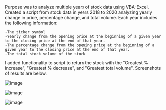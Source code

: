 Purpose was to analyze multiple years of stock data using VBA-Excel. Created a script from stock data in years 2018 to 2020 analyzing yearly change in price, percentage change, and total volume. Each year includes the following information:

    -The ticker symbol
    -Yearly change from the opening price at the beginning of a given year to the closing price at the end of that year.
    -The percentage change from the opening price at the beginning of a given year to the closing price at the end of that year.
    -The total stock volume of the stock

I added functionality to script to return the stock with the "Greatest % increase", "Greatest % decrease", and "Greatest total volume". Screenshots of results are below. 

![image](https://user-images.githubusercontent.com/119978382/217462138-55ffad70-4b0f-4258-97f8-23fc8d60c60f.png)

![image](https://user-images.githubusercontent.com/119978382/217463100-6f1fc16b-b219-467f-9841-2c663432ba18.png)

![image](https://user-images.githubusercontent.com/119978382/217463629-ab3fc693-00da-4869-a0f4-be5103019ca8.png)

